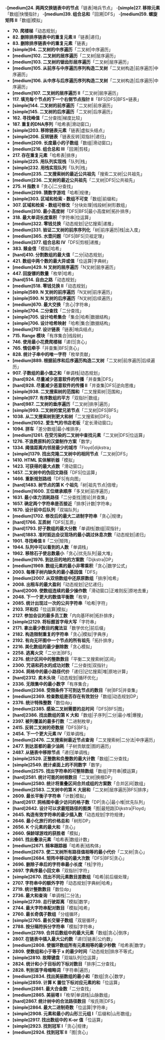 
-**[medium]24. 两两交换链表中的节点**「链表|哨兵节点」
-**[simple]27. 移除元素**「数组|快慢指针」
-**[medium]39. 组合总和**「回溯|DFS」
-**[medium]59. 螺旋矩阵 II**「数组|模拟」
- **70. 爬楼梯**「动态规划」
- **82. 删除排序链表中的重复元素 II**「链表|递归」
- **83. 删除排序链表中的重复元素**「链表」
- **[simple]94. 二叉树的中序遍历**「二叉树|中序遍历」
- **[medium]102. 二叉树的层序遍历**「二叉树|层序遍历」
- **[medium]103. 二叉树的锯齿形层序遍历**「二叉树|层序遍历」
- **[medium]105. 从前序与中序遍历序列构造二叉树**「二叉树构造|前序遍历|中序遍历」
- **[medium]106. 从中序与后序遍历序列构造二叉树**「二叉树构造|后序遍历|中序遍历」
- **[medium]107. 二叉树的层序遍历 II**「二叉树|层序遍历」
- **117. 填充每个节点的下一个右侧节点指针 II**「BFS|DFS|BFS+链表」
- **[simple]144. 二叉树的前序遍历**「二叉树|前序遍历」
- **[simple]145. 二叉树的后序遍历**「二叉树|后序遍历」
- **162. 寻找峰值**「二分查找|梯度比较」
- **187. 重复的DNA序列**「哈希表|滑动窗口」
- **[simple]203. 移除链表元素**「链表|虚拟头结点」
- **[simple]206. 反转链表**「链表反转|双指针|递归」
- **[medium]209. 长度最小的子数组**「数组|滑动窗口」
- **[medium]216. 组合总和 III**「回溯|剪枝」
- **217. 存在重复元素**「哈希表|排序」
- **[simple]225. 用队列实现栈**「队列|栈」
- **[simple]232. 用栈实现队列**「队列|栈」
- **[medium]235. 二叉搜索树的最近公共祖先**「搜索二叉树|公共祖先」
- **[medium]236. 二叉树的最近公共祖先**「二叉树|DFS|公共祖先」
- **275. H 指数 II**「贪心|二分查找」
- **[medium]299. 猜数字游戏**「哈希|规律」
- **[simple]303. 区域和检索 - 数组不可变**「数组|前缀和」
- **307. 区域和检索 - 数组可修改**「分块处理|线段树|树形数组」
- **[medium]310. 最小高度树**「DFS|BFS|最小高度树|拓扑排序」
- **318. 最大单词长度乘积**「字符串|位运算」
- **[medium]322. 零钱兑换**「动态规划|记忆搜索|递推」
- **[medium]331. 验证二叉树的前序序列化**「树|前序遍历|栈|出入度」
- **[medium]365. 水壶问题**「DFS|BFS|贝祖定理」
- **[medium]377. 组合总和 Ⅳ**「DFS|剪枝|递推」
- **383. 赎金信**「模拟|哈希」
- **[hard]410. 分割数组的最大值**「二分|动态规划」
- **421. 数组中两个数的最大异或值**「位运算|字典树」
- **[medium]429. N 叉树的层序遍历**「N叉树|层序遍历」
- **447. 回旋镖的数量**「枚举|哈希」
- **[hard]514. 自由之路**「动态规划」
- **[medium]518. 零钱兑换 II**「动态规划」
- **[simple]589. N 叉树的前序遍历**「N叉树|前序遍历」
- **[simple]590. N 叉树的后序遍历**「N叉树|后续遍历」
- **[medium]670. 最大交换**「贪心|字符串」
- **[simple]704. 二分查找**「二分查找」
- **[simple]705. 设计哈希集合**「集合|哈希|数据结构」
- **[simple]706. 设计哈希映射**「哈希|集合|数据结构」
- **[medium]707. 设计链表**「链表|哨兵结点」
- **715. Range 模块**「有序集合|线段树」
- **746. 使用最小花费爬楼梯**「递归|贪心」
- **765. 情侣牵手**「并查集|BFS|贪心」
- **828. 统计子串中的唯一字符**「枚举贡献」
- **[medium]889. 根据前序和后序遍历构造二叉树**「二叉树|前序遍历|后续遍历」
- **907. 子数组的最小值之和**「单调栈|动态规划」
- **[hard]924. 尽量减少恶意软件的传播**「并查集|DFS」
- **[hard]928. 尽量减少恶意软件的传播 II**「并查集|DFS|逆向思维」
- **[simple]938. 二叉搜索树的范围和**「二叉搜索树|范围和」
- **[simple]977. 有序数组的平方**「双指针|数组」
- **[hard]987. 二叉树的垂序遍历**「二叉树|排序|遍历」
- **[simple]993. 二叉树的堂兄弟节点**「二叉树|DFS|BFS」
- **1038. 从二叉搜索树到更大和树**「二叉搜索树|DFS」
- **[medium]1052. 爱生气的书店老板**「定长滑动窗口」
- **1094. 拼车**「差分数组|最小堆排序」
- **[medium]1261. 在受污染的二叉树中查找元素**「二叉树|DFS|位运算」
- **1276. 不浪费原料的汉堡制作方案**「数学」
- **1334. 阈值距离内邻居最少的城市**「Floyd|dijkstra」
- **[simple]1379. 找出克隆二叉树中的相同节点**「二叉树|DFS」
- **1410. HTML 实体解析器**「模拟」
- **1423. 可获得的最大点数**「滑动窗口」
- **1457. 二叉树中的伪回文路径**「DFS|位运算」
- **1466. 重新规划路线**「DFS|有向图」
- **[hard]1483. 树节点的第 K 个祖先**「树|祖先节点|倍增」
- **[medium]1600. 王位继承顺序**「多叉树|前序遍历」
- **1631. 最小体力消耗路径**「二分查找|图论|并查集」
- **1657. 确定两个字符串是否接近**「排序|计数|字符串」
- **1670. 设计前中后队列**「双端队列」
- **[medium]1702. 修改后的最大二进制字符串**「贪心|规律」
- **[hard]1766. 互质树**「DFS|互质」
- **[hard]1793. 好子数组的最大分数**「单调栈|数组|双指针」
- **[hard]1883. 准时抵达会议现场的最小跳过休息次数**「动态规划|递归」
- **1901. 寻找峰值 II**「二分|矩阵」
- **1944. 队列中可以看到的人数**「单调栈」
- **1962. 移除石子使总数最小**「贪心|优先队列|最大堆」
- **[medium]1976. 到达目的地的方案数**「Dijkstra|DP」
- **[medium]1969. 数组元素的最小非零乘积**「贪心|数学公式」
- **2003. 每棵子树内缺失的最小基因值**「DFS」
- **[medium]2007. 从双倍数组中还原原数组**「排序|哈希」
- **2008. 出租车的最大盈利**「动态规划|记忆递归」
- **[hard]2009. 使数组连续的最少操作数**「滑动窗口|正难则反|原地去重」
- **2048. 下一个更大的数值平衡数**「枚举」
- **2085. 统计出现过一次的公共字符串**「哈希|字符」
- **2103. 环和扣**「位运算|模拟」
- **2127. 参加会议的最多员工数**「内向基环树|拓扑排序」
- **[simple]2129. 将标题首字母大写**「字符串」
- **2171. 拿出最少数目的魔法豆**「数学优化|前后缀」
- **2182. 构造限制重复的字符串**「贪心|模拟|字典序」
- **2192. 有向无环图中一个节点的所有祖先**「拓扑排序」
- **2216. 美化数组的最少删除数**「贪心模拟」
- **2258. 逃离火灾**「二分法|BFS」
- **2276. 统计区间中的整数数目**「平衡二叉搜索树|区间」
- **2300. 咒语和药水的成功对数**「二分查找|双指针」
- **2304. 网格中的最小路径代价**「递归|记忆搜索|堆|原地计算」
- **[hard]2312. 卖木头块**「动态规划|循环优化」
- **2336. 无限集中的最小数字**「有序集合」
- **[medium]2368. 受限条件下可到达节点的数目**「树|BFS|并查集」
- **[medium]2369. 检查数组是否存在有效划分**「数组|动态规划DP」
- **2376. 统计特殊整数**「数位dp」
- **[medium]2385. 感染二叉树需要的总时间**「DFS|BFS|图」
- **[hard]2386. 找出数组的第 K 大和**「数组|子序列|二分|最小堆|爆搜」
- **2397. 被列覆盖的最多行数**「二进制枚举」
- **2415. 反转二叉树的奇数层**「DFS|BFS」
- **2454. 下一个更大元素 IV**「双单调栈」
- **[medium]2476. 二叉搜索树最近节点查询**「二叉搜索树|二分法|中序遍历」
- **2477. 到达首都的最少油耗**「子树贡献度|图的遍历」
- **2487. 从链表中移除节点**「递归|单调栈」
- **[simple]2529. 正整数和负整数的最大计数**「数组|二分查找」
- **[simple]2549. 统计桌面上的不同数字**「数学」
- **[medium]2575. 找出字符串的可整除数组**「数组|字符串|模运算」
- **[hard]2581. 统计可能的树根数目**「二叉树|换根DP」
- **[medium]2580. 统计将重叠区间合并成组的方案数**「合并区间|数组」
- **[medium]2583. 二叉树中的第 K 大层和**「二叉树|层序遍历|BFS|排序」
- **2609. 最长平衡子字符串**「计数|模拟」
- **[hard]2617. 网格图中最少访问的格子数**「DP|贪心|最小堆|优先队列」
- **[hard]2642. 设计可以求最短路径的图类**「图|最短路|Dijkstra|Floyd」
- **2645. 构造有效字符串的最少插入数**「动态规划|字符规律」
- **2646. 最小化旅行的价格总和**「树形DP」
- **2656. K 个元素的最大和**「贪心」
- **2660. 保龄球游戏的获胜者**「模拟」
- **2661. 找出叠涂元素**「哈希表|数组计数」
- **[medium]2671. 频率跟踪器**「哈希表|结构体」
- **[medium]2673. 使二叉树所有路径值相等的最小代价**「二叉树|贪心」
- **[medium]2684. 矩阵中移动的最大次数**「DFS|BFS|贪心」
- **2696. 删除子串后的字符串最小长度**「栈|字符」
- **2697. 字典序最小回文串**「双指针|字符」
- **[simple]2670. 找出不同元素数目差数组**「哈希|前后缀处理」
- **2707. 字符串中的额外字符**「动态规划|字典树|哈希」
- **2719. 统计整数数目**「数位dp」
- **2736. 最大和查询**「单调栈|二分法」
- **[simple]2739. 总行驶距离**「模拟|数学」
- **2744. 最大字符串配对数目**「模拟|哈希」
- **2760. 最长奇偶子数组**「分组循环」
- **[simple]2765. 最长交替子数组**「双层循环」
- **2788. 按分隔符拆分字符串**「模拟|字符串」
- **[medium]2789. 合并后数组中的最大元素**「数组|贪心|倒序」
- **2807. 在链表中插入最大公约数**「递归|链表|公约数」
- **[medium]2808. 使循环数组所有元素相等的最少秒数**「哈希表|数学」
- **2809. 使数组和小于等于 x 的最少时间**「动态规划|排序不等式」
- **[simple]2810. 故障键盘**「双端队列|位运算」
- **2824. 统计和小于目标的下标对数目**「排序|二分查找」
- **2828. 判别首字母缩略词**「字符串|遍历」
- **[medium]2834. 找出美丽数组的最小和**「数组|贪心|数学」
- **[simple]2859. 计算 K 置位下标对应元素的和**「位运算」
- **[medium]2861. 最大合金数**「二分查找」
- **[medium]2865. 美丽塔 I**「枚举|单调栈|山脉数组」
- **[hard]2867. 统计树中的合法路径数目**「埃氏筛|DFS」
- **[simple]2864. 最大二进制奇数**「位运算|字符串」
- **[simple]2908. 元素和最小的山形三元组 I**「后缀和|山形数组」
- **[simple]2917. 找出数组中的 K-or 值**「位运算」
- **[simple]2923. 找到冠军 I**「贪心|规律」
- **[medium]2924. 找到冠军 II**「图|贪心」